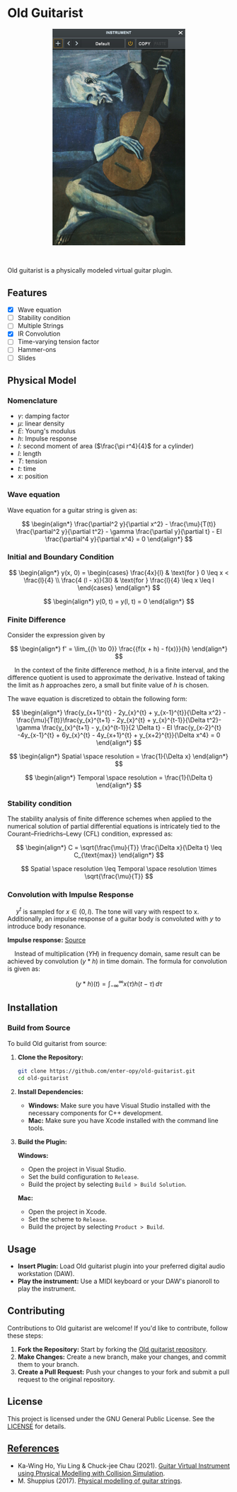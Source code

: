 <h1>Old Guitarist</h2>

<p align="center"><img src="res/Screenshot.png" width="300"></p>

<br>

<p>
    Old guitarist is a physically modeled virtual guitar plugin.
</p>

## Features
- [x] Wave equation
- [ ] Stability condition
- [ ] Multiple Strings
- [x] IR Convolution
- [ ] Time-varying tension factor
- [ ] Hammer-ons
- [ ] Slides

## Physical Model

### Nomenclature

- $\gamma$: damping factor
- $\mu$: linear density
- $E$: Young's modulus
- $h$: Impulse response
- $I$: second moment of area ($\frac{\pi r^4}{4}$ for a cylinder)
- $l$: length
- $T$: tension
- $t$: time
- $x$: position

### Wave equation
Wave equation for a guitar string is given as:

$$
\begin{align*}
\frac{\partial^2 y}{\partial x^2} - \frac{\mu}{T(t)} \frac{\partial^2 y}{\partial t^2} - \gamma \frac{\partial y}{\partial t} - EI \frac{\partial^4 y}{\partial x^4} = 0
\end{align*}
$$

### Initial and Boundary Condition

$$
\begin{align*}
y(x, 0) =
\begin{cases} 
\frac{4x}{l} & \text{for } 0 \leq x < \frac{l}{4} \\
\frac{4 (l - x)}{3l} & \text{for } \frac{l}{4} \leq x \leq l
\end{cases}
\end{align*}
$$

$$
\begin{align*}
y(0, t) = y(l, t) = 0
\end{align*}
$$

### Finite Difference
Consider the expression given by

$$
\begin{align*}
f' = \lim_{{h \to 0}} \frac{{f(x + h) - f(x)}}{h}
\end{align*}
$$

&nbsp;&nbsp;&nbsp;&nbsp;In the context of the finite difference method, $h$ is a finite interval, and the difference quotient is used to approximate the derivative. Instead of taking the limit as $h$ approaches zero, a small but finite value of $h$ is chosen.

The wave equation is discretized to obtain the following form:

$$
\begin{align*}
\frac{y_{x+1}^{t} - 2y_{x}^{t} + y_{x-1}^{t}}{\Delta x^2} - \frac{\mu}{T(t)}\frac{y_{x}^{t+1} - 2y_{x}^{t} + y_{x}^{t-1}}{\Delta t^2}- \gamma \frac{y_{x}^{t+1} - y_{x}^{t-1}}{2 \Delta t} - EI \frac{y_{x-2}^{t} -4y_{x-1}^{t} + 6y_{x}^{t} - 4y_{x+1}^{t} + y_{x+2}^{t}}{\Delta x^4} = 0 
\end{align*}
$$

$$
\begin{align*}
Spatial \space resolution = \frac{1}{\Delta x}
\end{align*}
$$

$$
\begin{align*}
Temporal \space resolution = \frac{1}{\Delta t}
\end{align*}
$$

### Stability condition
The stability analysis of finite difference schemes when applied to the numerical solution of partial differential equations is intricately tied to the Courant–Friedrichs–Lewy (CFL) condition, expressed as:

$$
\begin{align*}
C = \sqrt{\frac{\mu}{T}} \frac{\Delta x}{\Delta t} \leq C_{\text{max}}
\end{align*}
$$

$$
Spatial \space resolution \leq Temporal \space resolution \times \sqrt{\frac{\mu}{T}}
$$

### Convolution with Impulse Response

&nbsp;&nbsp;&nbsp;&nbsp; $y^{t}$ is sampled for $x \in (0, l)$. The tone will vary with respect to x. Additionally, an impulse response of a guitar body is convoluted with $y$ to introduce body resonance.

**Impulse response:** [Source](https://ccrma.stanford.edu/~jiffer8/420/project.html)

&nbsp;&nbsp;&nbsp;&nbsp;Instead of multiplication ($YH$) in frequency domain, same result can be achieved by convolution ($y*h$) in time domain. The formula for convolution is given as:

$$
(y * h)(t) = \int_{-\infty}^{\infty} x(\tau) h(t - \tau) \, d\tau
$$

## Installation

### Build from Source
To build Old guitarist from source:

1. **Clone the Repository:**
   ```bash
   git clone https://github.com/enter-opy/old-guitarist.git
   cd old-guitarist
2. **Install Dependencies:**
   - **Windows:** Make sure you have Visual Studio installed with the necessary components for C++ development.
   - **Mac:** Make sure you have Xcode installed with the command line tools.

3. **Build the Plugin:**

   **Windows:**
   - Open the project in Visual Studio.
   - Set the build configuration to `Release`.
   - Build the project by selecting `Build > Build Solution`.

   **Mac:**
   - Open the project in Xcode.
   - Set the scheme to `Release`.
   - Build the project by selecting `Product > Build`.
## Usage
- **Insert Plugin:** Load Old guitarist plugin into your preferred digital audio workstation (DAW).
- **Play the instrument:** Use a MIDI keyboard or your DAW's pianoroll to play the instrument.

## Contributing
Contributions to Old guitarist are welcome! If you'd like to contribute, follow these steps:
1. **Fork the Repository:** Start by forking the [Old guitarist repository](https://github.com/enter-opy/old-guitarist).
2. **Make Changes:** Create a new branch, make your changes, and commit them to your branch.
3. **Create a Pull Request:** Push your changes to your fork and submit a pull request to the original repository.
## License
This project is licensed under the GNU General Public License. See the [LICENSE](https://github.com/enter-opy/old-guitarist/blob/main/LICENSE) for details.

<h2><u>References</u></h2>

- Ka-Wing Ho, Yiu Ling & Chuck-jee Chau (2021). [Guitar Virtual Instrument using Physical Modelling with Collision Simulation](https://www.researchgate.net/publication/346562874_Guitar_Virtual_Instrument_using_Physical_Modelling_with_Collision_Simulation).</a><br>
- M. Shuppius (2017). [Physical modelling of guitar strings](https://www.youtube.com/watch?v=sxt5rxF_PdI).
</ul>
